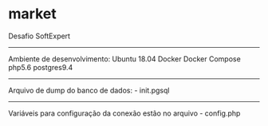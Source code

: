 # market
Desafio SoftExpert


----

Ambiente de desenvolvimento:
Ubuntu 18.04
Docker
Docker Compose
php5.6
postgres9.4

---

Arquivo de dump do banco de dados:
    - init.pgsql

---

Variáveis para configuração da conexão estão no arquivo
    - config.php
